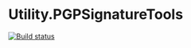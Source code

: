 # Utility.PGPSignatureTools

[![Build status](https://ci.appveyor.com/api/projects/status/bkwapclp6uvn2889?svg=true)](https://ci.appveyor.com/project/jpdillingham/utility-pgpsignaturetools)
